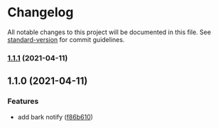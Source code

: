 # Changelog

All notable changes to this project will be documented in this file. See [standard-version](https://github.com/conventional-changelog/standard-version) for commit guidelines.

### [1.1.1](https://github.com/mypridelife/sui-button/compare/v1.1.0...v1.1.1) (2021-04-11)



## 1.1.0 (2021-04-11)


### Features

* add bark notify ([f86b610](https://github.com/mypridelife/sui-button/commit/f86b610))
